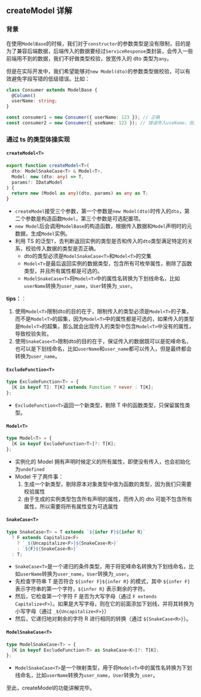 ## createModel 详解

### 背景

在使用`ModelBase`的时候，我们对于`constructor`的参数类型是没有限制，目的是为了兼容后端数据，后端传入的数据要经过`ServiceResponse`类封装，会传入一些前端用不到的数据，我们不好做类型校验，放宽传入的 dto 类型为`any`。

但是在实际开发中，我们希望能够对`new Model(dto)`的参数类型做校验，可以有效避免字段写错的低级错误。比如：

```ts
class Consumer extends ModelBase {
  @Column()
  userName: string;
}

const consumer1 = new Consumer({ userName: 123 }); // 正确
const consumer2 = new Consumer({ useName: 123 }); // 错误传入useName，但是不会报错
```

### 通过 ts 的类型体操实现

#### `createModel<T>`

```ts
export function createModel<T>(
  dto: ModelSnakeCase<T> & Model<T>,
  Model: new (dto: any) => T,
  params?: IDataModel
) {
  return new (Model as any)(dto, params) as any as T;
}
```

- `createModel`接受三个参数，第一个参数是`new Model(dto)`时传入的`dto`，第二个参数是构造函数`Model`，第三个参数是可选配置项。
- `new Model`后会调用`ModelBase`的构造函数，根据传入数据和`Model`声明时的元数据，生成`Model`实例。
- 利用 TS 的泛型`T`，去判断返回实例的类型是否和传入的`dto`类型满足特定的关系，校验传入数据的类型是否正确。
  - dto的类型必须是`ModelSnakeCase<T>`和`Model<T>`的交集
  - `Model<T>`是最后返回实例的数据类型，包含所有可枚举属性，剔除了函数类型，并且所有属性都是可选的。
  - `ModelSnakeCase<T>`将`Model<T>`中的属性名转换为下划线命名，比如`userName`转换为`user_name`，`User`转换为`_user`。

**tips：**：
1. 使用`Model<T>`限制dto的目的在于，限制传入的类型必须是`Model<T>`的子集，而不是`Model<T>`的超集，因为`Model<T>`中的属性都是可选的，如果传入的类型是`Model<T>`的超集，那么就会出现传入的类型中包含`Model<T>`中没有的属性，导致校验失败。
2. 使用`SnakeCase<T>`限制dto的目的在于，保证传入的数据既可以是驼峰命名，也可以是下划线命名，比如`userName`和`user_name`都可以传入，但是最终都会转换为`user_name`。

#### `ExcludeFunction<T>`

```ts
type ExcludeFunction<T> = {
  [K in keyof T]: T[K] extends Function ? never : T[K];
};
```

- `ExcludeFunction<T>`返回一个新类型，剔除 T 中的函数类型，只保留属性类型。

#### `Model<T>`

```ts
type Model<T> = {
  [K in keyof ExcludeFunction<T>]?: T[K];
};
```

- 实例化的 Model 拥有声明时候定义的所有属性，即使没有传入，也会初始化为`undefined`
- Model 干了两件事：
  1. 生成一个新类型，剔除原本对象类型中值为函数的类型，因为我们只需要校验属性
  2. 由于生成的实例类型包含所有声明的属性，而传入的 dto 可能不包含所有属性，所以需要将所有属性变为可选属性

#### `SnakeCase<T>`

```ts
type SnakeCase<T> = T extends `${infer F}${infer R}`
  ? F extends Capitalize<F>
    ? `_${Uncapitalize<F>}${SnakeCase<R>}`
    : `${F}${SnakeCase<R>}`
  : T;
```

- `SnakeCase<T>`是一个递归的条件类型，用于将驼峰命名转换为下划线命名，比如`userName`转换为`user_name`，`User`转换为`_user`。
- 先检查字符串 T 是否符合 `${infer F}${infer R}` 的模式，其中 `${infer F}` 表示字符串的第一个字符，`${infer R}` 表示剩余的字符。
- 然后，它检查第一个字符 F 是否为大写字母（通过 `F extends Capitalize<F>`）。如果是大写字母，则在它的前面添加下划线，并将其转换为小写字母（通过 `_${Uncapitalize<F>}`）
- 然后，它递归地对剩余的字符 R 进行相同的转换（通过 `${SnakeCase<R>}`）。

#### `ModelSnakeCase<T>`

```ts
type ModelSnakeCase<T> = {
  [K in keyof ExcludeFunction<T> as SnakeCase<K>]?: T[K];
};
```

- `ModelSnakeCase<T>`是一个映射类型，用于将`Model<T>`中的属性名转换为下划线命名，比如`userName`转换为`user_name`，`User`转换为`_user`。


至此，createModel的功能讲解完毕。